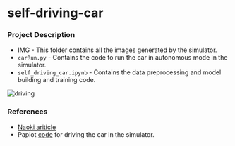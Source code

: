 # self-driving-car

### Project Description
- IMG - This folder contains all the images generated by the simulator.
- ```carRun.py``` - Contains the code to run the car in autonomous mode in the simulator.
- ```self_driving_car.ipynb``` - Contains the data preprocessing and model building and training code.

![driving](https://github.com/Dipankar-Medhi/self-driving-car/blob/master/driving_gif.gif)

### References
- [Naoki ariticle](https://medium.com/@naokishibuya/introduction-to-udacity-self-driving-car-simulator-4d78198d301d)
- Papiot [code](https://github.com/papiot/CarND-Behavioral-Cloning/blob/master/drive.py) for driving the car in the simulator. 

